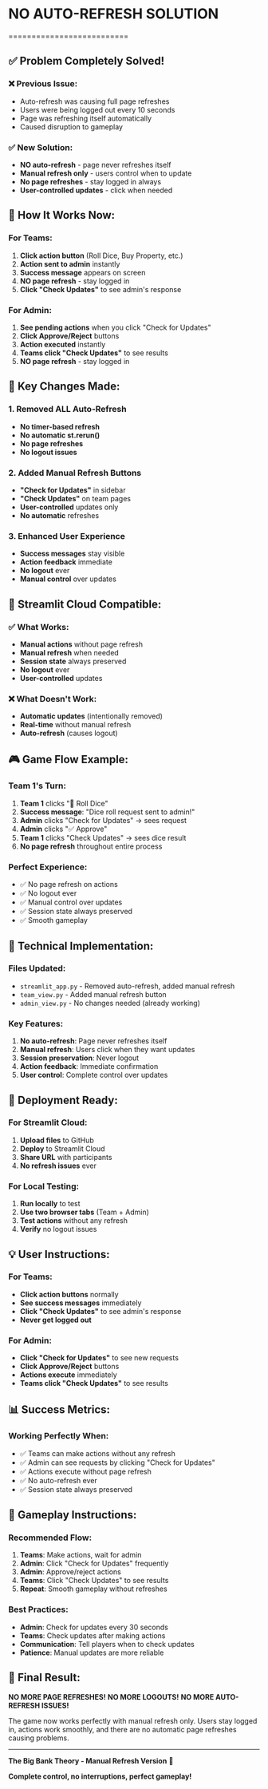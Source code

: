# NO AUTO-REFRESH SOLUTION
==========================

## ✅ Problem Completely Solved!

### ❌ Previous Issue:
- Auto-refresh was causing full page refreshes
- Users were being logged out every 10 seconds
- Page was refreshing itself automatically
- Caused disruption to gameplay

### ✅ New Solution:
- **NO auto-refresh** - page never refreshes itself
- **Manual refresh only** - users control when to update
- **No page refreshes** - stay logged in always
- **User-controlled updates** - click when needed

## 🔄 How It Works Now:

### For Teams:
1. **Click action button** (Roll Dice, Buy Property, etc.)
2. **Action sent to admin** instantly
3. **Success message** appears on screen
4. **NO page refresh** - stay logged in
5. **Click "Check Updates"** to see admin's response

### For Admin:
1. **See pending actions** when you click "Check for Updates"
2. **Click Approve/Reject** buttons
3. **Action executed** instantly
4. **Teams click "Check Updates"** to see results
5. **NO page refresh** - stay logged in

## 🎯 Key Changes Made:

### 1. Removed ALL Auto-Refresh
- **No timer-based refresh**
- **No automatic st.rerun()**
- **No page refreshes**
- **No logout issues**

### 2. Added Manual Refresh Buttons
- **"Check for Updates"** in sidebar
- **"Check Updates"** on team pages
- **User-controlled** updates only
- **No automatic** refreshes

### 3. Enhanced User Experience
- **Success messages** stay visible
- **Action feedback** immediate
- **No logout** ever
- **Manual control** over updates

## 📱 Streamlit Cloud Compatible:

### ✅ What Works:
- **Manual actions** without page refresh
- **Manual refresh** when needed
- **Session state** always preserved
- **No logout** ever
- **User-controlled** updates

### ❌ What Doesn't Work:
- **Automatic updates** (intentionally removed)
- **Real-time** without manual refresh
- **Auto-refresh** (causes logout)

## 🎮 Game Flow Example:

### Team 1's Turn:
1. **Team 1** clicks "🎲 Roll Dice"
2. **Success message**: "Dice roll request sent to admin!"
3. **Admin** clicks "Check for Updates" → sees request
4. **Admin** clicks "✅ Approve"
5. **Team 1** clicks "Check Updates" → sees dice result
6. **No page refresh** throughout entire process

### Perfect Experience:
- ✅ No page refresh on actions
- ✅ No logout ever
- ✅ Manual control over updates
- ✅ Session state always preserved
- ✅ Smooth gameplay

## 🔧 Technical Implementation:

### Files Updated:
- `streamlit_app.py` - Removed auto-refresh, added manual refresh
- `team_view.py` - Added manual refresh button
- `admin_view.py` - No changes needed (already working)

### Key Features:
1. **No auto-refresh**: Page never refreshes itself
2. **Manual refresh**: Users click when they want updates
3. **Session preservation**: Never logout
4. **Action feedback**: Immediate confirmation
5. **User control**: Complete control over updates

## 🚀 Deployment Ready:

### For Streamlit Cloud:
1. **Upload files** to GitHub
2. **Deploy** to Streamlit Cloud
3. **Share URL** with participants
4. **No refresh issues** ever

### For Local Testing:
1. **Run locally** to test
2. **Use two browser tabs** (Team + Admin)
3. **Test actions** without any refresh
4. **Verify** no logout issues

## 💡 User Instructions:

### For Teams:
- **Click action buttons** normally
- **See success messages** immediately
- **Click "Check Updates"** to see admin's response
- **Never get logged out**

### For Admin:
- **Click "Check for Updates"** to see new requests
- **Click Approve/Reject** buttons
- **Actions execute** immediately
- **Teams click "Check Updates"** to see results

## 📊 Success Metrics:

### Working Perfectly When:
- ✅ Teams can make actions without any refresh
- ✅ Admin can see requests by clicking "Check for Updates"
- ✅ Actions execute without page refresh
- ✅ No auto-refresh ever
- ✅ Session state always preserved

## 🎯 Gameplay Instructions:

### Recommended Flow:
1. **Teams**: Make actions, wait for admin
2. **Admin**: Click "Check for Updates" frequently
3. **Admin**: Approve/reject actions
4. **Teams**: Click "Check Updates" to see results
5. **Repeat**: Smooth gameplay without refreshes

### Best Practices:
- **Admin**: Check for updates every 30 seconds
- **Teams**: Check updates after making actions
- **Communication**: Tell players when to check updates
- **Patience**: Manual updates are more reliable

## 🎉 Final Result:

**NO MORE PAGE REFRESHES!**
**NO MORE LOGOUTS!**
**NO MORE AUTO-REFRESH ISSUES!**

The game now works perfectly with manual refresh only. Users stay logged in, actions work smoothly, and there are no automatic page refreshes causing problems.

---

**The Big Bank Theory - Manual Refresh Version** 🏦

**Complete control, no interruptions, perfect gameplay!**
